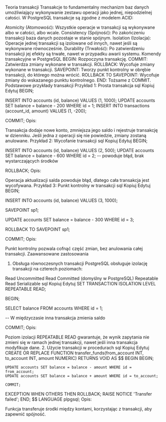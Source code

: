 Teoria transakcji
Transakcje to fundamentalny mechanizm baz danych umożliwiający wykonywanie zestawu operacji jako jednej, niepodzielnej całości. W PostgreSQL transakcje są zgodne z modelem ACID:

Atomicity (Atomowość): Wszystkie operacje w transakcji są wykonywane albo w całości, albo wcale.
Consistency (Spójność): Po zakończeniu transakcji baza danych pozostaje w stanie spójnym.
Isolation (Izolacja): Operacje jednej transakcji są izolowane od innych, nawet jeśli są wykonywane równocześnie.
Durability (Trwałość): Po zatwierdzeniu transakcji jej efekty są trwałe, nawet w przypadku awarii systemu.
Komendy transakcyjne w PostgreSQL
BEGIN: Rozpoczyna transakcję.
COMMIT: Zatwierdza zmiany wykonane w transakcji.
ROLLBACK: Wycofuje zmiany wykonane w transakcji.
SAVEPOINT: Tworzy punkt kontrolny w obrębie transakcji, do którego można wrócić.
ROLLBACK TO SAVEPOINT: Wycofuje zmiany do wskazanego punktu kontrolnego.
END: Tożsame z COMMIT.
Podstawowe przykłady transakcji
Przykład 1: Prosta transakcja
sql
Kopiuj
Edytuj
BEGIN;

INSERT INTO accounts (id, balance) VALUES (1, 1000);
UPDATE accounts SET balance = balance - 200 WHERE id = 1;
INSERT INTO transactions (account_id, amount) VALUES (1, -200);

COMMIT;
Opis:

Transakcja dodaje nowe konto, zmniejsza jego saldo i rejestruje transakcję w dzienniku.
Jeśli jedna z operacji się nie powiedzie, zmiany zostaną anulowane.
Przykład 2: Wycofanie transakcji
sql
Kopiuj
Edytuj
BEGIN;

INSERT INTO accounts (id, balance) VALUES (2, 500);
UPDATE accounts SET balance = balance - 600 WHERE id = 2; -- powoduje błąd, brak wystarczających środków

ROLLBACK;
Opis:

Operacja aktualizacji salda powoduje błąd, dlatego cała transakcja jest wycofywana.
Przykład 3: Punkt kontrolny w transakcji
sql
Kopiuj
Edytuj
BEGIN;

INSERT INTO accounts (id, balance) VALUES (3, 1000);

SAVEPOINT sp1;

UPDATE accounts SET balance = balance - 300 WHERE id = 3;

ROLLBACK TO SAVEPOINT sp1;

COMMIT;
Opis:

Punkt kontrolny pozwala cofnąć część zmian, bez anulowania całej transakcji.
Zaawansowane zastosowania
1. Obsługa równoczesnych transakcji
PostgreSQL obsługuje izolację transakcji na czterech poziomach:

Read Uncommitted
Read Committed (domyślny w PostgreSQL)
Repeatable Read
Serializable
sql
Kopiuj
Edytuj
SET TRANSACTION ISOLATION LEVEL REPEATABLE READ;

BEGIN;

SELECT balance FROM accounts WHERE id = 1;

-- W międzyczasie inna transakcja zmienia saldo

COMMIT;
Opis:

Poziom izolacji REPEATABLE READ gwarantuje, że wynik zapytania nie zmieni się w ramach jednej transakcji, nawet jeśli inna transakcja modyfikuje dane.
2. Użycie transakcji w procedurach
sql
Kopiuj
Edytuj
CREATE OR REPLACE FUNCTION transfer_funds(from_account INT, to_account INT, amount NUMERIC)
RETURNS VOID AS $$
BEGIN
    BEGIN;

    UPDATE accounts SET balance = balance - amount WHERE id = from_account;
    UPDATE accounts SET balance = balance + amount WHERE id = to_account;

    COMMIT;
EXCEPTION
    WHEN OTHERS THEN
        ROLLBACK;
        RAISE NOTICE 'Transfer failed';
END;
$$ LANGUAGE plpgsql;
Opis:

Funkcja transferuje środki między kontami, korzystając z transakcji, aby zapewnić spójność.